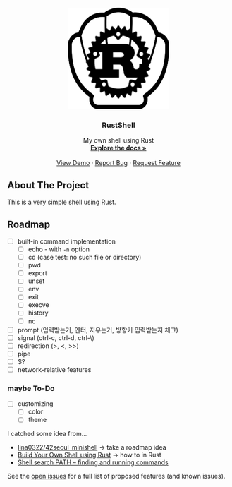 <div id="top"></div>
<!--
*** Thanks for checking out the Best-README-Template. If you have a suggestion
*** that would make this better, please fork the repo and create a pull request
*** or simply open an issue with the tag "enhancement".
*** Don't forget to give the project a star!
*** Thanks again! Now go create something AMAZING! :D
-->


<!-- PROJECT LOGO -->
<br />
<div align="center">
  <a href="https://github.com/TwoPair/RustShell">
    <img src="images/rustshell_logo.png" alt="Logo" width="230" height="230">
  </a>

  <h3 align="center">RustShell</h3>

  <p align="center">
    My own shell using Rust
    <br />
    <a href="https://github.com/TwoPair/RustShell"><strong>Explore the docs »</strong></a>
    <br />
    <br />
    <a href="https://github.com/TwoPair/RustShell">View Demo</a>
    ·
    <a href="https://github.com/TwoPair/RustShell/issues">Report Bug</a>
    ·
    <a href="https://github.com/TwoPair/RustShell/issues">Request Feature</a>
  </p>
</div>


<!-- PROJECT SHIELDS -->



<!-- ABOUT THE PROJECT -->
## About The Project

<!-- screenshot will be added here -->
This is a very simple shell using Rust.


<!-- ROADMAP -->
## Roadmap

- [ ] built-in command implementation
  - [ ] echo - with `-n` option
  - [ ] cd (case test: no such file or directory)
  - [ ] pwd
  - [ ] export
  - [ ] unset
  - [ ] env
  - [ ] exit
  - [ ] execve
  - [ ] history
  - [ ] nc
- [ ] prompt (입력받는거, 엔터, 지우는거, 방향키 입력받는지 체크)
- [ ] signal (ctrl-c, ctrl-d, ctrl-\\)
- [ ] redirection (>, <, >>)
- [ ] pipe
- [ ] $?
- [ ] network-relative features

### maybe To-Do
- [ ] customizing
  - [ ] color
  - [ ] theme

I catched some idea from...
- [lina0322/42seoul_minishell](https://github.com/lina0322/42seoul_minishell) -> take a roadmap idea
- [Build Your Own Shell using Rust](https://www.joshmcguigan.com/blog/build-your-own-shell-rust/) -> how to in Rust
- [Shell search PATH – finding and running commands](http://teaching.idallen.com/cst8207/13w/notes/400_search_path.html)

See the [open issues](https://github.com/othneildrew/Best-README-Template/issues) for a full list of proposed features (and known issues).
